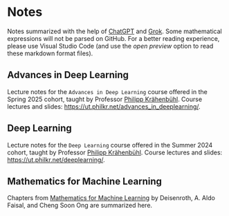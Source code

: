 # Notes
Notes summarized with the help of [ChatGPT](https://chatgpt.com/) and [Grok](https://chatgpt.com/). 
Some mathematical expressions will not be parsed on GitHub. For a better reading experience, please use Visual Studio Code (and use the *open preview* option to read these markdown format files). 

## Advances in Deep Learning 
Lecture notes for the `Advances in Deep Learning` course offered in the Spring 2025 cohort, taught by Professor [Philipp Krähenbühl](https://www.philkr.net/).
Course lectures and slides: https://ut.philkr.net/advances_in_deeplearning/.

## Deep Learning
Lecture notes for the `Deep Learning` course offered in the Summer 2024 cohort, taught by Professor [Philipp Krähenbühl](https://www.philkr.net/).
Course lectures and slides: https://ut.philkr.net/deeplearning/.

## Mathematics for Machine Learning
Chapters from [Mathematics for Machine Learning](https://mml-book.com) by Deisenroth, A. Aldo Faisal, and Cheng Soon Ong are summarized here.